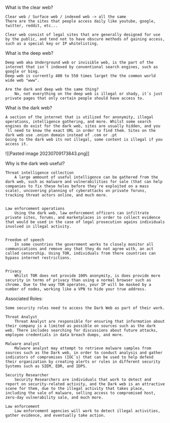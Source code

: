 
What is the clear web?

	Clear web / Surface web / indexed web -> all the same
	There are the sites that people access daily like youtube, google, twitter, reddit, etc...

	Clear web consist of legal sites that are generally designed for use by the public, and tend not to have obscure methods of gaining access, such as a special key or IP whitelisting.



What is the deep web?

	Deep web aka Underground web or invisible web, is the part of the internet that isn´t indexed by conventional search engines, such as google or bing.
	Deep web is currently 400 to 550 times larget the the common world wide web "www".

	Are the dark and deep web the same thing?
		No, not everything on the deep web is illegal or shady, it´s just private pages that only certain people should have access to.


What is the dark web?

	A section of the internet that is utilized for anonymity, illegal operations, intelligence gathering, and more. Whilst some search engines do exist for the dark web, sites are usually hidden, and you´ll need to know the exact URL in order to find them. Sites on the dark web use .onion domain instead of .com or .pt
	Going to the dark web its not illegal, some content is illegal if you access it.

![[Pasted image 20230709173843.png]]



Why is the dark web useful?

	Threat intelligence collection
		A large ammount of useful intelligence can be gathered from the dark web, such as malware and vulnerabilities for sale (that can help companies to fix these holes before they´re exploited on a mass scale), uncovering planning of cyberattacks on private foruns, tracking threat actors online, and much more.


	Law enforcement operations
		Using the dark web, law enforcement officers can infiltrate private sites, forums, and marketplaces in order to collect evidence that would be used in the case of legal prosecution agains individuals involved in illegal activity.


	Freedom of speech
		In some countries the government works to closely monitor all communications and remove any that they do not agree with, an act called censorship. Using TOR, individuals from there countries can bypass internet restrictions.


	Privacy
		Whilst TOR does not provide 100% anonymity, is does provide more security in terms of privacy than using a normal browser such as chrome. Due to the way TOR operates, your IP will be masked by a number of nodes, working like a VPN to hide your true address.


Associated Roles:

	Some security roles need to access the Dark Web as part of their work.

	Threat Analyst
		Threat Analyst are responsible for ensuring that information about their company is a limited as possible on sources such as the dark web. There includes searching for discussions about future attacks, employee credentials in data breach dumps, and more.

	Malware analyst
		Malware analyst may attempt to retrieve malware samples from sources such as the Dark web, in order to conduct analysis and gather indicators of compromises (IOC´s) that can be used to help defend their organization by creating alerts or rules in different security Systems such as SIEM, EDR, and IDPS. 

	Security Researcher
		Security Researchers are individuals that work to detect and report on security-related activity, and the Dark web is an attractive scene for them, due to the illegal activity that takes place, including the sale of malware, selling access to compromised host, zero-day vulnerability sale, and much more.

	Law enforcement
		Law enforcement agencies will work to detect illegal activities, gather evidence, and eventually take action.
